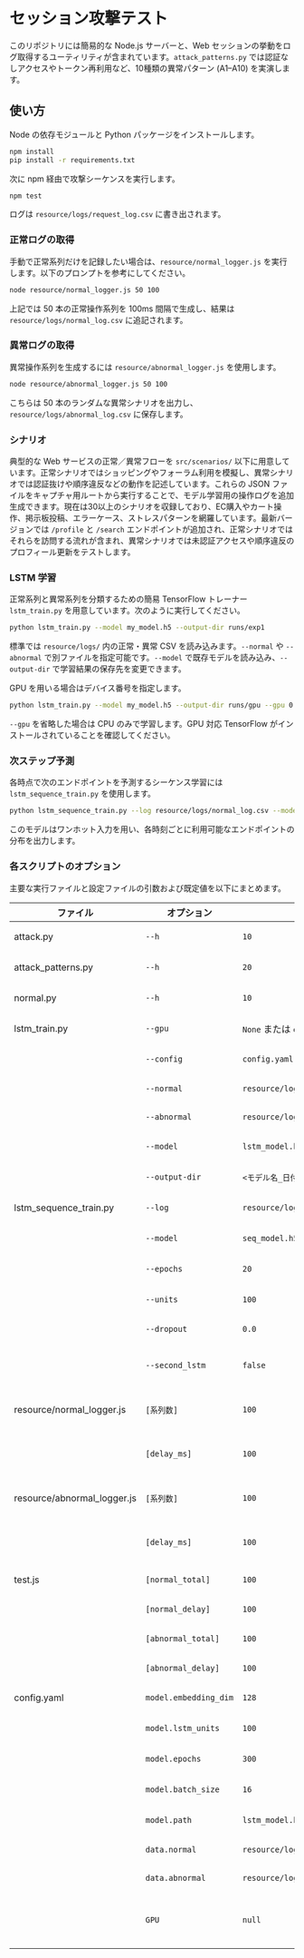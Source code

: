 # セッション攻撃テスト

このリポジトリには簡易的な Node.js サーバーと、Web セッションの挙動をログ取得するユーティリティが含まれています。`attack_patterns.py` では認証なしアクセスやトークン再利用など、10種類の異常パターン (A1–A10) を実演します。

## 使い方

Node の依存モジュールと Python パッケージをインストールします。

```bash
npm install
pip install -r requirements.txt
```

次に npm 経由で攻撃シーケンスを実行します。

```bash
npm test
```

ログは `resource/logs/request_log.csv` に書き出されます。

### 正常ログの取得

手動で正常系列だけを記録したい場合は、`resource/normal_logger.js` を実行します。以下のプロンプトを参考にしてください。

```bash
node resource/normal_logger.js 50 100
```

上記では 50 本の正常操作系列を 100ms 間隔で生成し、結果は `resource/logs/normal_log.csv` に追記されます。

### 異常ログの取得

異常操作系列を生成するには `resource/abnormal_logger.js` を使用します。

```bash
node resource/abnormal_logger.js 50 100
```

こちらは 50 本のランダムな異常シナリオを出力し、`resource/logs/abnormal_log.csv` に保存します。

### シナリオ

典型的な Web サービスの正常／異常フローを `src/scenarios/` 以下に用意しています。正常シナリオではショッピングやフォーラム利用を模擬し、異常シナリオでは認証抜けや順序違反などの動作を記述しています。これらの JSON ファイルをキャプチャ用ルートから実行することで、モデル学習用の操作ログを追加生成できます。現在は30以上のシナリオを収録しており、EC購入やカート操作、掲示板投稿、エラーケース、ストレスパターンを網羅しています。最新バージョンでは `/profile` と `/search` エンドポイントが追加され、正常シナリオではそれらを訪問する流れが含まれ、異常シナリオでは未認証アクセスや順序違反のプロフィール更新をテストします。

### LSTM 学習

正常系列と異常系列を分類するための簡易 TensorFlow トレーナー `lstm_train.py` を用意しています。次のように実行してください。

```bash
python lstm_train.py --model my_model.h5 --output-dir runs/exp1
```

標準では `resource/logs/` 内の正常・異常 CSV を読み込みます。`--normal` や `--abnormal` で別ファイルを指定可能です。`--model` で既存モデルを読み込み、`--output-dir` で学習結果の保存先を変更できます。

GPU を用いる場合はデバイス番号を指定します。

```bash
python lstm_train.py --model my_model.h5 --output-dir runs/gpu --gpu 0
```

`--gpu` を省略した場合は CPU のみで学習します。GPU 対応 TensorFlow がインストールされていることを確認してください。

### 次ステップ予測

各時点で次のエンドポイントを予測するシーケンス学習には `lstm_sequence_train.py` を使用します。

```bash
python lstm_sequence_train.py --log resource/logs/normal_log.csv --model seq_model.h5
```

このモデルはワンホット入力を用い、各時刻ごとに利用可能なエンドポイントの分布を出力します。

### 各スクリプトのオプション

主要な実行ファイルと設定ファイルの引数および既定値を以下にまとめます。

| ファイル | オプション | 既定値 | 説明 |
| --- | --- | --- | --- |
| attack.py | `--h` | `10` | 表示するログ行数 |
| attack_patterns.py | `--h` | `20` | 表示するログ行数 |
| normal.py | `--h` | `10` | 表示するログ行数 |
| lstm_train.py | `--gpu` | `None` または `config.yaml` の `GPU` | 利用する GPU 番号 |
|  | `--config` | `config.yaml` | 設定ファイルパス |
|  | `--normal` | `resource/logs/normal_log.csv` | 正常ログ CSV |
|  | `--abnormal` | `resource/logs/abnormal_log.csv` | 異常ログ CSV |
|  | `--model` | `lstm_model.h5` | モデルファイル |
|  | `--output-dir` | `<モデル名_日付>` | 学習結果保存先 |
| lstm_sequence_train.py | `--log` | `resource/logs/normal_log.csv` | 学習用ログ |
|  | `--model` | `seq_model.h5` | 保存するモデル |
|  | `--epochs` | `20` | エポック数 |
|  | `--units` | `100` | LSTM ユニット数 |
|  | `--dropout` | `0.0` | Dropout 率 |
|  | `--second_lstm` | `false` | 2 層目 LSTM を追加 |
| resource/normal_logger.js | `[系列数]` | `100` | 生成する正常系列数 |
|  | `[delay_ms]` | `100` | 各系列間の待ち時間(ms) |
| resource/abnormal_logger.js | `[系列数]` | `100` | 生成する異常系列数 |
|  | `[delay_ms]` | `100` | 各系列間の待ち時間(ms) |
| test.js | `[normal_total]` | `100` | 正常系列数 |
|  | `[normal_delay]` | `100` | 正常 delay(ms) |
|  | `[abnormal_total]` | `100` | 異常系列数 |
|  | `[abnormal_delay]` | `100` | 異常 delay(ms) |
| config.yaml | `model.embedding_dim` | `128` | 埋め込み次元数 |
|  | `model.lstm_units` | `100` | LSTM ユニット数 |
|  | `model.epochs` | `300` | 学習エポック数 |
|  | `model.batch_size` | `16` | バッチサイズ |
|  | `model.path` | `lstm_model.h5` | モデルパス |
|  | `data.normal` | `resource/logs/normal_log.csv` | 正常ログ CSV |
|  | `data.abnormal` | `resource/logs/abnormal_log.csv` | 異常ログ CSV |
|  | `GPU` | `null` | 使用 GPU 番号 (無指定時 CPU) |

